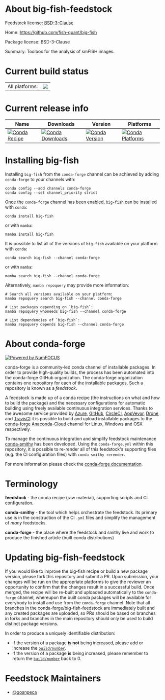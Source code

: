 About big-fish-feedstock
========================

Feedstock license: [BSD-3-Clause](https://github.com/conda-forge/big-fish-feedstock/blob/main/LICENSE.txt)

Home: https://github.com/fish-quant/big-fish

Package license: BSD-3-Clause

Summary: Toolbox for the analysis of smFISH images.

Current build status
====================


<table><tr><td>All platforms:</td>
    <td>
      <a href="https://dev.azure.com/conda-forge/feedstock-builds/_build/latest?definitionId=19196&branchName=main">
        <img src="https://dev.azure.com/conda-forge/feedstock-builds/_apis/build/status/big-fish-feedstock?branchName=main">
      </a>
    </td>
  </tr>
</table>

Current release info
====================

| Name | Downloads | Version | Platforms |
| --- | --- | --- | --- |
| [![Conda Recipe](https://img.shields.io/badge/recipe-big--fish-green.svg)](https://anaconda.org/conda-forge/big-fish) | [![Conda Downloads](https://img.shields.io/conda/dn/conda-forge/big-fish.svg)](https://anaconda.org/conda-forge/big-fish) | [![Conda Version](https://img.shields.io/conda/vn/conda-forge/big-fish.svg)](https://anaconda.org/conda-forge/big-fish) | [![Conda Platforms](https://img.shields.io/conda/pn/conda-forge/big-fish.svg)](https://anaconda.org/conda-forge/big-fish) |

Installing big-fish
===================

Installing `big-fish` from the `conda-forge` channel can be achieved by adding `conda-forge` to your channels with:

```
conda config --add channels conda-forge
conda config --set channel_priority strict
```

Once the `conda-forge` channel has been enabled, `big-fish` can be installed with `conda`:

```
conda install big-fish
```

or with `mamba`:

```
mamba install big-fish
```

It is possible to list all of the versions of `big-fish` available on your platform with `conda`:

```
conda search big-fish --channel conda-forge
```

or with `mamba`:

```
mamba search big-fish --channel conda-forge
```

Alternatively, `mamba repoquery` may provide more information:

```
# Search all versions available on your platform:
mamba repoquery search big-fish --channel conda-forge

# List packages depending on `big-fish`:
mamba repoquery whoneeds big-fish --channel conda-forge

# List dependencies of `big-fish`:
mamba repoquery depends big-fish --channel conda-forge
```


About conda-forge
=================

[![Powered by
NumFOCUS](https://img.shields.io/badge/powered%20by-NumFOCUS-orange.svg?style=flat&colorA=E1523D&colorB=007D8A)](https://numfocus.org)

conda-forge is a community-led conda channel of installable packages.
In order to provide high-quality builds, the process has been automated into the
conda-forge GitHub organization. The conda-forge organization contains one repository
for each of the installable packages. Such a repository is known as a *feedstock*.

A feedstock is made up of a conda recipe (the instructions on what and how to build
the package) and the necessary configurations for automatic building using freely
available continuous integration services. Thanks to the awesome service provided by
[Azure](https://azure.microsoft.com/en-us/services/devops/), [GitHub](https://github.com/),
[CircleCI](https://circleci.com/), [AppVeyor](https://www.appveyor.com/),
[Drone](https://cloud.drone.io/welcome), and [TravisCI](https://travis-ci.com/)
it is possible to build and upload installable packages to the
[conda-forge](https://anaconda.org/conda-forge) [Anaconda-Cloud](https://anaconda.org/)
channel for Linux, Windows and OSX respectively.

To manage the continuous integration and simplify feedstock maintenance
[conda-smithy](https://github.com/conda-forge/conda-smithy) has been developed.
Using the ``conda-forge.yml`` within this repository, it is possible to re-render all of
this feedstock's supporting files (e.g. the CI configuration files) with ``conda smithy rerender``.

For more information please check the [conda-forge documentation](https://conda-forge.org/docs/).

Terminology
===========

**feedstock** - the conda recipe (raw material), supporting scripts and CI configuration.

**conda-smithy** - the tool which helps orchestrate the feedstock.
                   Its primary use is in the construction of the CI ``.yml`` files
                   and simplify the management of *many* feedstocks.

**conda-forge** - the place where the feedstock and smithy live and work to
                  produce the finished article (built conda distributions)


Updating big-fish-feedstock
===========================

If you would like to improve the big-fish recipe or build a new
package version, please fork this repository and submit a PR. Upon submission,
your changes will be run on the appropriate platforms to give the reviewer an
opportunity to confirm that the changes result in a successful build. Once
merged, the recipe will be re-built and uploaded automatically to the
`conda-forge` channel, whereupon the built conda packages will be available for
everybody to install and use from the `conda-forge` channel.
Note that all branches in the conda-forge/big-fish-feedstock are
immediately built and any created packages are uploaded, so PRs should be based
on branches in forks and branches in the main repository should only be used to
build distinct package versions.

In order to produce a uniquely identifiable distribution:
 * If the version of a package **is not** being increased, please add or increase
   the [``build/number``](https://docs.conda.io/projects/conda-build/en/latest/resources/define-metadata.html#build-number-and-string).
 * If the version of a package **is** being increased, please remember to return
   the [``build/number``](https://docs.conda.io/projects/conda-build/en/latest/resources/define-metadata.html#build-number-and-string)
   back to 0.

Feedstock Maintainers
=====================

* [@goanpeca](https://github.com/goanpeca/)

